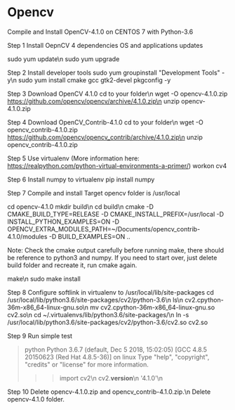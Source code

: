 # Opencv
Compile and Install OpenCV-4.1.0 on CENTOS 7 with Python-3.6

Step 1
Install OepnCV 4 dependencies
OS and applications updates

sudo yum update\n
sudo yum upgrade

Step 2
Install developer tools
sudo yum groupinstall "Development Tools" -y\n
sudo yum install cmake gcc gtk2-devel pkgconfig -y

Step 3
Download OpenCV 4.1.0
cd to your folder\n
wget -O opencv-4.1.0.zip https://github.com/opencv/opencv/archive/4.1.0.zip\n
unzip opencv-4.1.0.zip

Step 4
Download OpenCV_Contrib-4.1.0
cd to your folder\n
wget -O opencv_contrib-4.1.0.zip https://github.com/opencv/opencv_contrib/archive/4.1.0.zip\n
unzip opencv_contrib-4.1.0.zip

Step 5
Use virtualenv (More information here: https://realpython.com/python-virtual-environments-a-primer/)
workon cv4

Step 6
Install numpy to virtualenv
pip install numpy

Step 7
Compile and install
Target opencv folder is /usr/local

cd opencv-4.1.0
mkdir build\n
cd build\n
cmake -D CMAKE_BUILD_TYPE=RELEASE -D CMAKE_INSTALL_PREFIX=/usr/local -D INSTALL_PYTHON_EXAMPLES=ON -D OPENCV_EXTRA_MODULES_PATH=~/Documents/opencv_contrib-4.1.0/modules -D BUILD_EXAMPLES=ON ..

Note: Check the cmake output carefully before running make, there should be reference to python3 and numpy. If you need to start over, just delete build folder and recreate it, run cmake again.

make\n
sudo make install

Step 8
Configure softlink in virtualenv to /usr/local/lib/site-packages
cd /usr/local/lib/python3.6/site-packages/cv2/python-3.6\n
ls\n
cv2.cpython-36m-x86_64-linux-gnu.so\n
mv cv2.cpython-36m-x86_64-linux-gnu.so cv2.so\n
cd ~/.virtualenvs/lib/python3.6/site-packages/\n
ln -s /usr/local/lib/python3.6/site-packages/cv2/python-3.6/cv2.so cv2.so

Step 9 
Run simple test

>python
Python 3.6.7 (default, Dec  5 2018, 15:02:05) 
[GCC 4.8.5 20150623 (Red Hat 4.8.5-36)] on linux
Type "help", "copyright", "credits" or "license" for more information.
>>> import cv2\n
>>> cv2.__version__\n
'4.1.0'\n
>>> 

Step 10
Delete opencv-4.1.0.zip and opencv_contrib-4.1.0.zip.\n
Delete opencv-4.1.0 folder.
